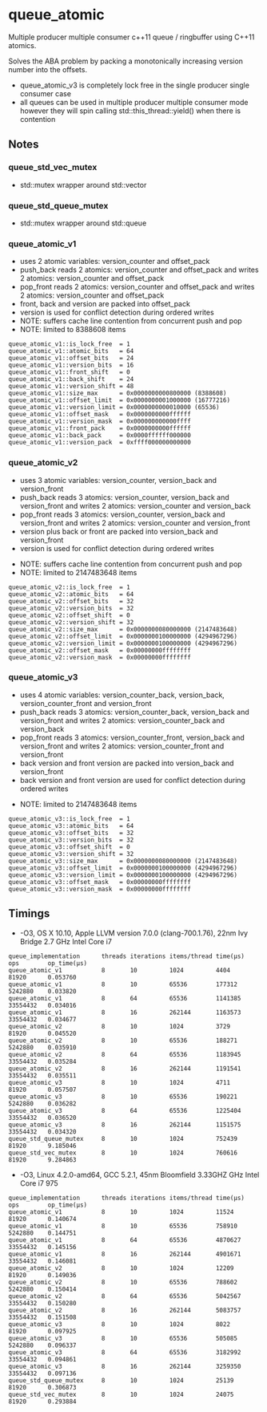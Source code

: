 # queue_atomic

Multiple producer multiple consumer c++11 queue / ringbuffer using C++11 atomics.

Solves the ABA problem by packing a monotonically increasing version number into the offsets.

- queue_atomic_v3 is completely lock free in the single producer single consumer case
- all queues can be used in multiple producer multiple consumer mode however they will spin calling std::this_thread::yield() when there is contention

## Notes

### queue_std_vec_mutex

 - std::mutex wrapper around std::vector

### queue_std_queue_mutex

 - std::mutex wrapper around std::queue

### queue_atomic_v1

- uses 2 atomic variables: version_counter and offset_pack
- push_back reads 2 atomics: version_counter and offset_pack
       and writes 2 atomics: version_counter and offset_pack
- pop_front reads 2 atomics: version_counter and offset_pack
       and writes 2 atomics: version_counter and offset_pack
- front, back and version are packed into offset_pack
- version is used for conflict detection during ordered writes
- NOTE: suffers cache line contention from concurrent push and pop
- NOTE: limited to 8388608 items
````
queue_atomic_v1::is_lock_free  = 1
queue_atomic_v1::atomic_bits   = 64
queue_atomic_v1::offset_bits   = 24
queue_atomic_v1::version_bits  = 16
queue_atomic_v1::front_shift   = 0
queue_atomic_v1::back_shift    = 24
queue_atomic_v1::version_shift = 48
queue_atomic_v1::size_max      = 0x0000000000800000 (8388608)
queue_atomic_v1::offset_limit  = 0x0000000001000000 (16777216)
queue_atomic_v1::version_limit = 0x0000000000010000 (65536)
queue_atomic_v1::offset_mask   = 0x0000000000ffffff
queue_atomic_v1::version_mask  = 0x000000000000ffff
queue_atomic_v1::front_pack    = 0x0000000000ffffff
queue_atomic_v1::back_pack     = 0x0000ffffff000000
queue_atomic_v1::version_pack  = 0xffff000000000000
````

### queue_atomic_v2

 - uses 3 atomic variables: version_counter, version_back and version_front
 - push_back reads 3 atomics: version_counter, version_back and version_front
        and writes 2 atomics: version_counter and version_back
 - pop_front reads 3 atomics: version_counter, version_back and version_front
        and writes 2 atomics: version_counter and version_front
 - version plus back or front are packed into version_back and version_front
 - version is used for conflict detection during ordered writes
 * NOTE: suffers cache line contention from concurrent push and pop
 * NOTE: limited to 2147483648 items
````
queue_atomic_v2::is_lock_free  = 1
queue_atomic_v2::atomic_bits   = 64
queue_atomic_v2::offset_bits   = 32
queue_atomic_v2::version_bits  = 32
queue_atomic_v2::offset_shift  = 0
queue_atomic_v2::version_shift = 32
queue_atomic_v2::size_max      = 0x0000000080000000 (2147483648)
queue_atomic_v2::offset_limit  = 0x0000000100000000 (4294967296)
queue_atomic_v2::version_limit = 0x0000000100000000 (4294967296)
queue_atomic_v2::offset_mask   = 0x00000000ffffffff
queue_atomic_v2::version_mask  = 0x00000000ffffffff
````

### queue_atomic_v3

- uses 4 atomic variables: version_counter_back, version_back, version_counter_front and version_front
- push_back reads 3 atomics: version_counter_back, version_back and version_front
       and writes 2 atomics: version_counter_back and version_back
- pop_front reads 3 atomics: version_counter_front, version_back and version_front
       and writes 2 atomics: version_counter_front and version_front
- back version and front version are packed into version_back and version_front
- back version and front version are used for conflict detection during ordered writes
* NOTE: limited to 2147483648 items
````
queue_atomic_v3::is_lock_free  = 1
queue_atomic_v3::atomic_bits   = 64
queue_atomic_v3::offset_bits   = 32
queue_atomic_v3::version_bits  = 32
queue_atomic_v3::offset_shift  = 0
queue_atomic_v3::version_shift = 32
queue_atomic_v3::size_max      = 0x0000000080000000 (2147483648)
queue_atomic_v3::offset_limit  = 0x0000000100000000 (4294967296)
queue_atomic_v3::version_limit = 0x0000000100000000 (4294967296)
queue_atomic_v3::offset_mask   = 0x00000000ffffffff
queue_atomic_v3::version_mask  = 0x00000000ffffffff
````

## Timings

- -O3, OS X 10.10, Apple LLVM version 7.0.0 (clang-700.1.76), 22nm Ivy Bridge 2.7 GHz Intel Core i7

````
queue_implementation      threads iterations items/thread time(µs)    ops        op_time(µs)
queue_atomic_v1           8       10         1024         4404        81920      0.053760 
queue_atomic_v1           8       10         65536        177312      5242880    0.033820 
queue_atomic_v1           8       64         65536        1141385     33554432   0.034016 
queue_atomic_v1           8       16         262144       1163573     33554432   0.034677 
queue_atomic_v2           8       10         1024         3729        81920      0.045520 
queue_atomic_v2           8       10         65536        188271      5242880    0.035910 
queue_atomic_v2           8       64         65536        1183945     33554432   0.035284 
queue_atomic_v2           8       16         262144       1191541     33554432   0.035511
queue_atomic_v3           8       10         1024         4711        81920      0.057507
queue_atomic_v3           8       10         65536        190221      5242880    0.036282
queue_atomic_v3           8       64         65536        1225404     33554432   0.036520
queue_atomic_v3           8       16         262144       1151575     33554432   0.034320
queue_std_queue_mutex     8       10         1024         752439      81920      9.185046 
queue_std_vec_mutex       8       10         1024         760616      81920      9.284863
````

- -O3, Linux 4.2.0-amd64, GCC 5.2.1, 45nm Bloomfield 3.33GHZ GHz Intel Core i7 975

````
queue_implementation      threads iterations items/thread time(µs)    ops        op_time(µs)
queue_atomic_v1           8       10         1024         11524       81920      0.140674
queue_atomic_v1           8       10         65536        758910      5242880    0.144751
queue_atomic_v1           8       64         65536        4870627     33554432   0.145156
queue_atomic_v1           8       16         262144       4901671     33554432   0.146081
queue_atomic_v2           8       10         1024         12209       81920      0.149036
queue_atomic_v2           8       10         65536        788602      5242880    0.150414
queue_atomic_v2           8       64         65536        5042567     33554432   0.150280
queue_atomic_v2           8       16         262144       5083757     33554432   0.151508
queue_atomic_v3           8       10         1024         8022        81920      0.097925
queue_atomic_v3           8       10         65536        505085      5242880    0.096337
queue_atomic_v3           8       64         65536        3182992     33554432   0.094861
queue_atomic_v3           8       16         262144       3259350     33554432   0.097136
queue_std_queue_mutex     8       10         1024         25139       81920      0.306873
queue_std_vec_mutex       8       10         1024         24075       81920      0.293884
````
